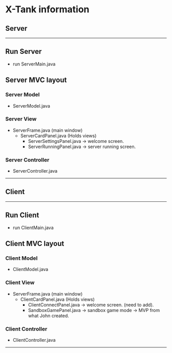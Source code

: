 # X-Tank information

## Server

***

## Run Server

- run ServerMain.java

## Server MVC layout

### Server Model

- ServerModel.java

### Server View

- ServerFrame.java (main window)
  - ServerCardPanel.java (Holds views)
    - ServerSettingsPanel.java -> welcome screen.
    - ServerRunningPanel.java -> server running screen.

### Server Controller

- ServerController.java

***

## Client

***

## Run Client

- run ClientMain.java

## Client MVC layout

### Client Model

- ClientModel.java

### Client View

- ServerFrame.java (main window)
  - ClientCardPanel.java (Holds views)
    - ClientConnectPanel.java -> welcome screen. (need to add).
    - SandboxGamePanel.java -> sandbox game mode -> MVP from what John created.

### Client Controller

- ClientController.java

***
